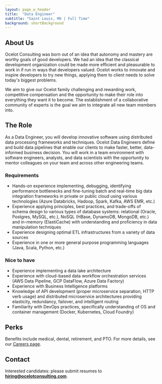 ```yaml
---
layout: page_w_header
title:  "Data Engineer"
subtitle: "Saint Louis, MO | Full Time"
background: shortBackground
---
```


## About Us

Ocelot Consulting was born out of an idea that autonomy and mastery are worthy goals of good developers. We had an idea that the classical development organization could be made more efficient and pleasurable to work in if run in ways that developers valued. Ocelot works to innovate and inspire developers to try new things, applying them to client needs to solve today's biggest problems.

We aim to give our Ocelot family challenging and rewarding work, competitive compensation and the opportunity to make their role into everything they want it to become. The establishment of a collaborative community of experts is the goal we aim to integrate all new team members into.

## The Role
As a Data Engineer, you will develop innovative software using distributed data processing frameworks and techniques.  Ocelot Data Engineers define and build data pipelines that enable our clients to make faster, better, data-informed business decision. You will work in a team environment with software engineers, analysts, and data scientists with the opportunity to mentor colleagues on your team and across other engineering teams.

### Requirements

* Hands-on experience implementing, debugging, identifying performance bottlenecks and fine-tuning batch and real-time big data integration frameworks in private or public cloud using various technologies (Azure Databricks, Hadoop, Spark, Kafka, AWS EMR, etc.)
* Experience applying principles, best practices, and trade-offs of schema design to various types of database systems: relational (Oracle, Postgres, MySQL, etc.), NoSQL (HBase, DynamoDB, MongoDB, etc.) and in-memory (ElastiCache) with understanding and proficiency in data manipulation techniques
* Experience designing optimal ETL infrastructures from a variety of data sources
* Experience in one or more general purpose programming languages (Java, Scala, Python, etc.)


### Nice to have
* Experience implementing a data lake architecture
* Experience with cloud-based data workflow orchestration services (AWS Data Pipeline, GCP DataFlow, Azure Data Factory)
* Experience with Business Intelligence platforms
* Knowledge of API development (proper microservice separation, HTTP verb usage) and distributed microservice architectures providing elasticity, redundancy, failover, and intelligent routing
* Familiarity with DevOps practices, specifically understanding of OS and container management (Docker, Kubernetes, Cloud Foundry)


## Perks
Benefits include medical, dental, retirement, and PTO. For more details, see our [Careers page](https://www.ocelotconsulting.com/careers/#benefits).

## Contact
Interested candidates: please submit resumes to **[hiring@ocelotconsulting.com](mailto:hiring@ocelotconsulting.com?subject=Data%20Engineer%20application)**.
